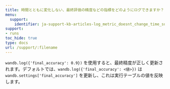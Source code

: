 ```yaml
---
title: 時間とともに変化しない、最終評価の精度などの指標をどのようにログできますか？
menu:
  support:
    identifier: ja-support-kb-articles-log_metric_doesnt_change_time_such_final
support:
- runs
toc_hide: true
type: docs
url: /support/:filename
---
```


`wandb.log({'final_accuracy': 0.9})` を使用すると、最終精度が正しく更新されます。デフォルトでは、`wandb.log({'final_accuracy': <値>})` は `wandb.settings['final_accuracy']` を更新し、これは実行テーブルの値を反映します。